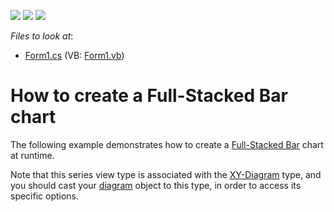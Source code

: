 <!-- default badges list -->
![](https://img.shields.io/endpoint?url=https://codecentral.devexpress.com/api/v1/VersionRange/128573433/14.2.3%2B)
[![](https://img.shields.io/badge/Open_in_DevExpress_Support_Center-FF7200?style=flat-square&logo=DevExpress&logoColor=white)](https://supportcenter.devexpress.com/ticket/details/E1206)
[![](https://img.shields.io/badge/📖_How_to_use_DevExpress_Examples-e9f6fc?style=flat-square)](https://docs.devexpress.com/GeneralInformation/403183)
<!-- default badges end -->
<!-- default file list -->
*Files to look at*:

* [Form1.cs](./CS/Series_FullStackedBarChart/Form1.cs) (VB: [Form1.vb](./VB/Series_FullStackedBarChart/Form1.vb))
<!-- default file list end -->
# How to create a Full-Stacked Bar chart


The following example demonstrates how to create a [Full-Stacked Bar](https://docs.devexpress.com/WindowsForms/2974/controls-and-libraries/chart-control/series-views/2d-series-views/bar-series-views/full-stacked-bar-chart?p=netframework) chart at runtime.

Note that this series view type is associated with the [XY-Diagram](https://docs.devexpress.com/WindowsForms/5908/controls-and-libraries/chart-control/diagram/xy-diagram?p=netframework) type, and you should cast your [diagram](https://docs.devexpress.com/WindowsForms/DevExpress.XtraCharts.ChartControl.Diagram?p=netframework) object to this type, in order to access its specific options.

